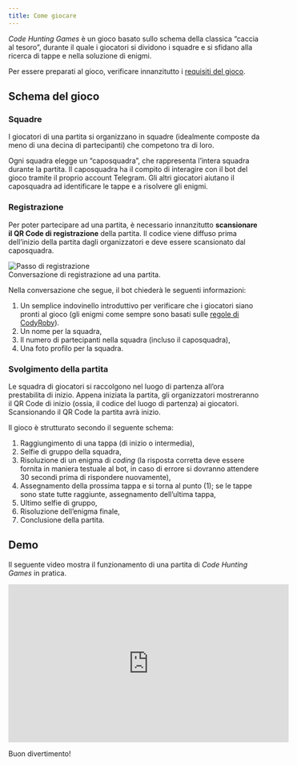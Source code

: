 ```yaml
---
title: Come giocare
---
```


*Code Hunting Games* è un gioco basato sullo schema della classica “caccia al tesoro”, durante il quale i giocatori si dividono i squadre e si sfidano alla ricerca di tappe e nella soluzione di enigmi.

Per essere preparati al gioco, verificare innanzitutto i [requisiti del gioco](/it/requisiti).

## Schema del gioco

### Squadre

I giocatori di una partita si organizzano in squadre (idealmente composte da meno di una decina di partecipanti) che competono tra di loro.

Ogni squadra elegge un “caposquadra”, che rappresenta l’intera squadra durante la partita.
Il caposquadra ha il compito di interagire con il bot del gioco tramite il proprio account Telegram.
Gli altri giocatori aiutano il caposquadra ad identificare le tappe e a risolvere gli enigmi.

### Registrazione

Per poter partecipare ad una partita, è necessario innanzitutto **scansionare il QR&nbsp;Code di registrazione** della partita.
Il codice viene diffuso prima dell’inizio della partita dagli organizzatori e deve essere scansionato dal caposquadra.

<div class="picture">
<img src="/assets/images/game-registration.jpg" alt="Passo di registrazione" />
<div class="didascaly">Conversazione di registrazione ad una partita.</div>
</div>

Nella conversazione che segue, il bot chiederà le seguenti informazioni:

1. Un semplice indovinello introduttivo per verificare che i giocatori siano pronti al gioco (gli enigmi come sempre sono basati sulle [regole di CodyRoby](https://github.com/CodeMOOC/TreasureHuntBot/wiki/CodyRoby)).
1. Un nome per la squadra,
1. Il numero di partecipanti nella squadra (incluso il caposquadra),
1. Una foto profilo per la squadra.

### Svolgimento della partita

Le squadra di giocatori si raccolgono nel luogo di partenza all’ora prestabilita di inizio.
Appena iniziata la partita, gli organizzatori mostreranno il QR&nbsp;Code di inizio (ossia, il codice del luogo di partenza) ai giocatori.
Scansionando il QR&nbsp;Code la partita avrà inizio.

Il gioco è strutturato secondo il seguente schema:

1. Raggiungimento di una tappa (di inizio o intermedia),
1. Selfie di gruppo della squadra,
1. Risoluzione di un enigma di *coding* (la risposta corretta deve essere fornita in maniera testuale al bot, in caso di errore si dovranno attendere 30&nbsp;secondi prima di rispondere nuovamente),
1. Assegnamento della prossima tappa e si torna al punto&nbsp;(1); se le tappe sono state tutte raggiunte, assegnamento dell’ultima tappa,
1. Ultimo selfie di gruppo,
1. Risoluzione dell’enigma finale,
1. Conclusione della partita.

## Demo

Il seguente video mostra il funzionamento di una partita di *Code Hunting Games* in pratica.

<p>
    <iframe width="560" height="315" src="https://www.youtube-nocookie.com/embed/4rSpoatljm8?rel=0" frameborder="0" allowfullscreen></iframe>
</p>

Buon divertimento!
